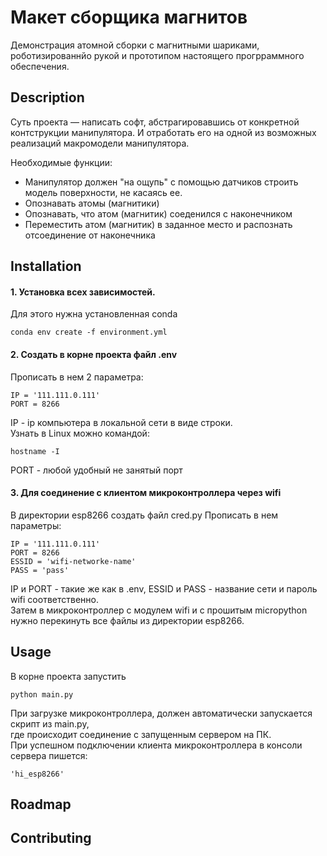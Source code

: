 # Макет сборщика магнитов

Демонстрация атомной сборки с магнитными шариками, роботизированнйо рукой и прототипом настоящего прогрраммного обеспечения.

## Description
Суть проекта — написать софт, абстрагировавшись от конкретной контструкции манипулятора. И отработать его на одной из возможных реализаций макромодели манипулятора.

Необходимые функции: 
- Манипулятор должен "на ощупь" с помощью датчиков строить модель поверхности, не касаясь ее.
- Опознавать атомы (магнитики)
- Опознавать, что атом (магнитик) соеденился с наконечником
- Переместить атом (магнитик) в заданное место и распознать отсоединение от наконечника 

## Installation
#### 1. Установка всех зависимостей. 
Для этого нужна установленная conda


    conda env create -f environment.yml
   
#### 2. Cоздать в корне проекта файл .env  
Прописать в нем 2 параметра: 
    
    IP = '111.111.0.111'
    PORT = 8266

IP - ip компьютера в локальной сети в виде строки.  
Узнать в Linux можно командой:  

    hostname -I

PORT - любой удобный не занятый порт

#### 3. Для соединение с клиентом микроконтроллера через wifi
В директории esp8266 создать файл cred.py
Прописать в нем параметры:

    IP = '111.111.0.111'
    PORT = 8266
    ESSID = 'wifi-networke-name'
    PASS = 'pass'

IP и PORT - такие же как в .env, ESSID и PASS - название сети и пароль wifi соответственно.  
Затем в микроконтроллер с модулем wifi и с прошитым micropython нужно перекинуть все файлы из директории esp8266.
## Usage
В корне проекта запустить

    python main.py     
        
При загрузке микроконтроллера, должен автоматически запускается скрипт из main.py,  
где происходит соединение с запущенным сервером на ПК.   
При успешном подключении клиента микроконтроллера в консоли сервера пишется: 
    
    'hi_esp8266'

## Roadmap


## Contributing
